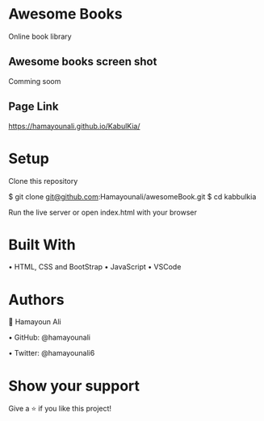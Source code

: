 # Awesome Books
Online book library 

## Awesome books screen shot

Comming soom 

## Page Link 
https://hamayounali.github.io/KabulKia/

# Setup
Clone this repository

$ git clone git@github.com:Hamayounali/awesomeBook.git
$ cd kabbulkia

Run the live server or open index.html with your browser

# Built With

• HTML, CSS and BootStrap
• JavaScript
• VSCode

# Authors
👤 Hamayoun Ali

• GitHub: @hamayounali

• Twitter: @hamayounali6


# Show your support
Give a ⭐️ if you like this project!
